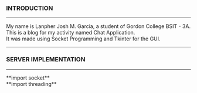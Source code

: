 <H3>INTRODUCTION</H3>
<hr>
My name is Lanpher Josh M. Garcia, a student of Gordon College BSIT - 3A.
<br>
This is a blog for my activity named Chat Application. 
<br>
It was made using Socket Programming and Tkinter for the GUI. 
<hr>
<H3>SERVER IMPLEMENTATION</H3>
<hr>
**import socket**
<br>
**import threading**


